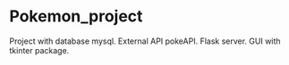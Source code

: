 # Pokemon_project
Project with database mysql.
External API pokeAPI.
Flask server.
GUI with tkinter package.
